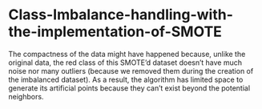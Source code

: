 # Class-Imbalance-handling-with-the-implementation-of-SMOTE
The compactness of the data might have happened because, unlike the original data, the red class of this SMOTE’d dataset doesn’t have much noise nor many outliers (because we removed them during the creation of the imbalanced dataset). As a result, the algorithm has limited space to generate its artificial points because they can’t exist beyond the potential neighbors. 
